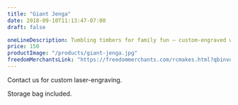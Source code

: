 ```yaml
---
title: "Giant Jenga"
date: 2018-09-10T11:13:47-07:00
draft: false

oneLineDescription: Tumbling timbers for family fun – custom-engraved with your logo
price: 150
productImage: "/products/giant-jenga.jpg"
freedomMerchantsLink: "https://freedommerchants.com/rcmakes.html?qbinvoice=true&invoicenum=------&amt=150&desc=Standard%20Giant%20Jenga"
---
```


Contact us for custom laser-engraving.

Storage bag included.
